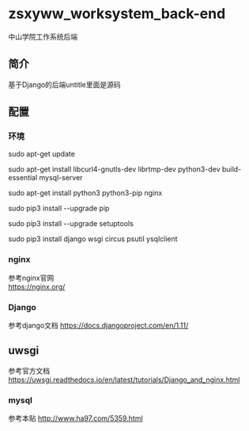 # zsxyww_worksystem_back-end
中山学院工作系统后端
## 简介
基于Django的后端untitle里面是源码

## 配置

### 环境
sudo apt-get update

sudo apt-get install libcurl4-gnutls-dev librtmp-dev python3-dev build-essential mysql-server

sudo apt-get install python3 python3-pip nginx

sudo pip3 install --upgrade pip

sudo pip3 install --upgrade setuptools

sudo pip3 install django wsgi circus psutil ysqlclient

### nginx
参考nginx官网  
https://nginx.org/

### Django
参考django文档 
https://docs.djangoproject.com/en/1.11/

## uwsgi
参考官方文档
https://uwsgi.readthedocs.io/en/latest/tutorials/Django_and_nginx.html

### mysql
参考本贴
http://www.ha97.com/5359.html

